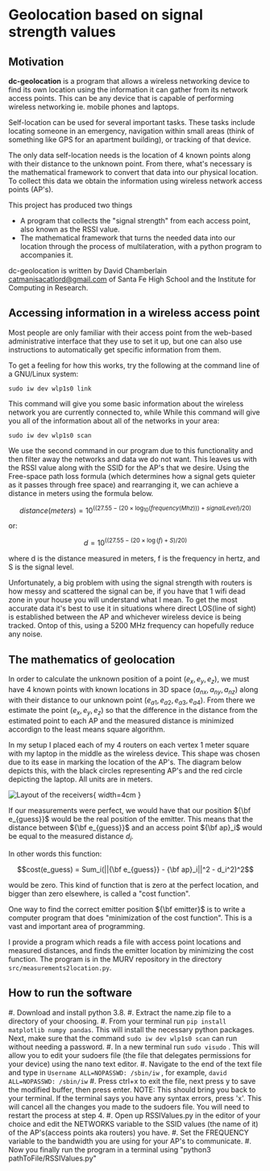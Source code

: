 

Geolocation based on signal strength values
===========================================

[//]: <> (you can convert this file to pdf or html with)
[//]: <> (pandoc dc-geolocation-intro.md -o dc-geolocation-intro.pdf)
[//]: <> (pandoc --mathml dc-geolocation-intro.md -o dc-geolocation-intro.html)
[//]: <> (you can also generate any of the output formats supported)
[//]: <> (by pandoc, such as .html, .tex, and dozens of others)


Motivation
----------

**dc-geolocation** is a program that allows a wireless networking
device to find its own location using the information it can gather
from its network access points. This can be any device that is capable
of performing wireless networking ie. mobile phones and laptops.

Self-location can be used for several important tasks. These tasks
include locating someone in an emergency, navigation within small
areas (think of something like GPS for an apartment building), or
tracking of that device.

The only data self-location needs is the location of 4 known points
along with their distance to the unknown point. From there, what's
necessary is the mathematical framework to convert that data into our
physical location. To collect this data we obtain the information
using wireless network access points (AP's).

This project has produced two things

* A program that collects the "signal strength" from each access
  point, also known as the RSSI value.
* The mathematical framework that turns the needed data into our
  location through the process of multilateration, with a python
  program to accompanies it.

dc-geolocation is written by David Chamberlain
[catmanisacatlord@gmail.com](mailto:catmanisacatlord@gmail.com) of
Santa Fe High School and the Institute for Computing in Research.


Accessing information in a wireless access point
------------------------------------------------

Most people are only familiar with their access point from the
web-based administrative interface that they use to set it up, but one
can also use instructions to automatically get specific information
from them.

To get a feeling for how this works, try the following at the command
line of a GNU/Linux system:

```sudo iw dev wlp1s0 link```

This command will give you some basic information about the wireless
network you are currently connected to, while While this command will
give you all of the information about all of the networks in your
area:

```sudo iw dev wlp1s0 scan```

We use the second command in our program due to this functionality and
then filter away the networks and data we do not want. This leaves us
with the RSSI value along with the SSID for the AP's that we
desire. Using the Free-space path loss formula (which determines how a
signal gets quieter as it passes through free space) and rearranging
it, we can achieve a distance in meters using the formula below.

<!-- <img src="https://render.githubusercontent.com/render/math?math=\text{ distance}(\text{meters}) = 10 ^{((27.55 - {(20 \times \log_{10}(\text{ frequency}(\text{ Mhz})))} - \text{ signalLevel})/20)}"> -->


$$distance(meters) = 10 ^{((27.55 - (20 \times
\log_{10}(frequency(Mhz))) + signalLevel)/20)}$$

or:

$$d = 10 ^{((27.55 - (20 \times \log(f) + S)/20)}$$

where d is the distance measured in meters, f is the frequency in
hertz, and S is the signal level.

Unfortunately, a big problem with using the signal strength with
routers is how messy and scattered the signal can be, if you have that
1 wifi dead zone in your house you will understand what I mean. To get
the most accurate data it's best to use it in situations where direct
LOS(line of sight) is established between the AP and whichever
wireless device is being tracked. Ontop of this, using a 5200 MHz
frequency can hopefully reduce any noise.


The mathematics of geolocation
------------------------------

In order to calculate the unknown position of a point $(e_x, e_y,
e_z)$, we must have 4 known points with known locations in 3D space
$({a_n}_x, {a_n}_y, {a_n}_z)$ along with their distance to our unknown
point $(e_{a1},e_{a2},e_{a3},e_{a4})$. From there we estimate the
point $(e_x,e_y,e_z)$ so that the difference in the distance from the
estimated point to each AP and the measured distance is minimized
accordign to the least means square algorithm.

In my setup I placed each of my 4 routers on each vertex 1 meter
square with my laptop in the middle as the wireless device. This shape
was chosen due to its ease in marking the location of the AP's. The
diagram below depicts this, with the black circles representing AP's
and the red circle depicting the laptop. All units are in meters.


<!-- <img src="layout.png" width="200"> -->

<!-- ![Layout of the receivers](layout.png "layout of the receivers"){ width=150px } -->

![Layout of the receivers](layout.png "layout of the receivers"){ width=4cm }


If our measurements were perfect, we would have that our position
${\bf e_{guess}}$ would be the real position of the emitter.  This
means that the distance between ${\bf e_{guess}}$ and an access point
${\bf ap}_i$ would be equal to the measured distance $d_i$.

In other words this function:

$$cost(e_guess) = Sum_i(||{\bf e_{guess}} - {\bf ap}_i||^2 - d_i^2)^2$$

would be zero.  This kind of function that is zero at the perfect
location, and bigger than zero elsewhere, is called a "cost function".

One way to find the correct emitter position ${\bf emitter}$ is to
write a computer program that does "minimization of the cost
function".  This is a vast and important area of programming.

I provide a program which reads a file with access point locations and
measured distances, and finds the emitter location by minimizing the
cost function.  The program is in the MURV repository in the directory
`src/measurements2location.py`.

How to run the software
-----------------------

#. Download and install python 3.8.
#. Extract the name.zip file to a directory of your choosing.
#. From your terminal run `pip install matplotlib numpy pandas`.
   This will install the necessary python packages.
   Next, make sure that the command `sudo iw dev wlp1s0
   scan` can run without needing a password.
#. In a new terminal run `sudo visudo` . This will allow you to
   edit your sudoers file (the file that delegates permissions for
   your device) using the nano text editor.
#. Navigate to the end of the text file and type in `Username
   ALL=NOPASSWD: /sbin/iw` , for example, `david
   ALL=NOPASSWD: /sbin/iw`
#. Press ctrl+x to exit the file, next press y to save the modified
   buffer, then press enter.  NOTE: This should bring you back to your
   terminal. If the terminal says you have any syntax errors, press
   'x'. This will cancel all the changes you made to the sudoers
   file. You will need to restart the process at step 4.
#. Open up RSSIValues.py in the editor of your choice and edit the
   NETWORKS variable to the SSID values (the name of it) of the
   AP's(access points aka routers) you have.
#. Set the FREQUENCY variable to the bandwidth you are using for your
   AP's to communicate.
#. Now you finally run the program in a terminal using "python3
   pathToFile/RSSIValues.py"
